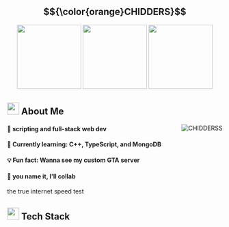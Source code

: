 <div align="center">
<h2>$${\color{orange}CHIDDERS}$$</h2>
</div>
<div className="gifs" align="center">
  <img src="https://media.tenor.com/G9td0kkOSjsAAAAi/cat-meme-kiss.gif" width="150">
  <img src="https://media.tenor.com/7ynNPpnsQ8MAAAAi/duck-dancing.gif" width="150">
  <img src="https://media1.tenor.com/m/rVum1INDyboAAAAC/godzilla-dance.gif" width="150" height="150">
</div>
<div className="About_Me">
<h2>
  <img src="https://media.tenor.com/rr6G_nGWSkoAAAAi/oiiaioiiai.gif" width="28">
  About Me
</h2>
</div>
<div className="stats">
<img align="right" src="https://github-readme-stats.vercel.app/api?username=chidderss&show_icons=true&theme=radical&show_icons=true&locale=en&layout=compact&theme=radical" alt="CHIDDERSS" />
</div>

<div className="text_box">
<h4>🔭 scripting and full-stack web dev</h4>
<h4>🌱 Currently learning: C++, TypeScript, and MongoDB</h4>
<h4>💡 Fun fact: Wanna see my custom GTA server</h4>
<h4>🤝 you name it, I'll collab</h4>

<p>the true internet speed test</p>
</div>

<h2>
  <img src="https://media.tenor.com/rr6G_nGWSkoAAAAi/oiiaioiiai.gif" width="28">
  Tech Stack
</h2>
<!---
CHIDDERSS/CHIDDERSS is a ✨ special ✨ repository because its `README.md` (this file) appears on your GitHub profile.
You can click the Preview link to take a look at your changes.
-------------------------------------------- IMGS FOR FUTURE USE ------------------------------------------------------ 
            <img src="https://media.tenor.com/am86MJSZVUwAAAAi/hehe.gif" width="150" height="150"> 
            ![Alt Text](https://media.tenor.com/aSHBPR_gCXQAAAAi/shocked-surprised.gif)
------------------------------------------------------------------------------------------------------------------------
--->
